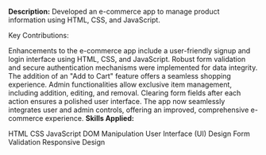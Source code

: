 **Description:**
Developed an e-commerce app to manage product information using HTML, CSS, and JavaScript.

Key Contributions:

Enhancements to the e-commerce app include a user-friendly signup and login interface using HTML, CSS, and JavaScript. Robust form validation and secure authentication mechanisms were implemented for data integrity. The addition of an "Add to Cart" feature offers a seamless shopping experience. Admin functionalities allow exclusive item management, including addition, editing, and removal. Clearing form fields after each action ensures a polished user interface. The app now seamlessly integrates user and admin controls, offering an improved, comprehensive e-commerce experience.
**Skills Applied:**

HTML
CSS
JavaScript
DOM Manipulation
User Interface (UI) Design
Form Validation
Responsive Design
